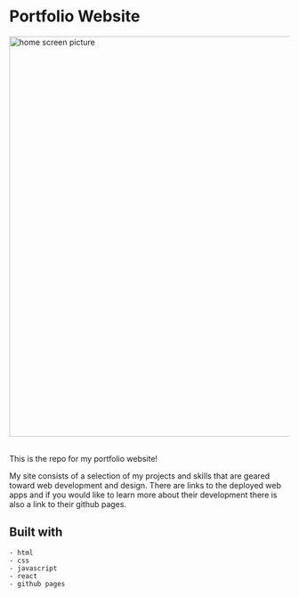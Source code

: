# Portfolio Website

<image src="public\portfoliohomeimage.png" width="720px" alt="home screen picture">

<br>
<br>

This is the repo for my portfolio website!

My site consists of a selection of my projects and skills that are geared toward web development and design. There are links to the deployed web apps and if you would like to learn more about their development there is also a link to their github pages. 

## Built with
    - html
    - css
    - javascript
    - react
    - github pages
  

